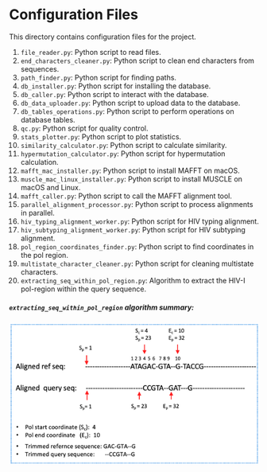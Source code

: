 # Configuration Files

This directory contains configuration files for the project.

1. `file_reader.py`: Python script to read files.
2. `end_characters_cleaner.py`: Python script to clean end characters from sequences.
3. `path_finder.py`: Python script for finding paths.
4. `db_installer.py`: Python script for installing the database.
5. `db_caller.py`: Python script to interact with the database.
6. `db_data_uploader.py`: Python script to upload data to the database.
7. `db_tables_operations.py`: Python script to perform operations on database tables.
8. `qc.py`: Python script for quality control.
9. `stats_plotter.py`: Python script to plot statistics.
10. `similarity_calculator.py`: Python script to calculate similarity.
11. `hypermutation_calculator.py`: Python script for hypermutation calculation.
12. `mafft_mac_installer.py`: Python script to install MAFFT on macOS.
13. `muscle_mac_linux_installer.py`: Python script to install MUSCLE on macOS and Linux.
14. `mafft_caller.py`: Python script to call the MAFFT alignment tool.
15. `parallel_alignment_processor.py`: Python script to process alignments in parallel.
16. `hiv_typing_alignment_worker.py`: Python script for HIV typing alignment.
17. `hiv_subtyping_alignment_worker.py`: Python script for HIV subtyping alignment.
18. `pol_region_coordinates_finder.py`: Python script to find coordinates in the pol region.
19. `multistate_character_cleaner.py`: Python script for cleaning multistate characters.
20. `extracting_seq_within_pol_region.py`: Algorithm to extract the HIV-I pol-region within the query sequence.
   ##### `extracting_seq_within_pol_region` algorithm summary:
   ![algorithm summary](../figures/pol_region_finder_extractor.png)

